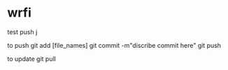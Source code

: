 wrfi
====
test push j

to push 
git add [file_names]
git commit -m"discribe commit here"
git push

to update
git pull